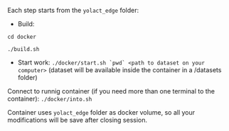 Each step starts from the `yolact_edge` folder:
- Build:

`cd docker`

`./build.sh`
- Start work:
``./docker/start.sh `pwd` <path to dataset on your computer>`` (dataset will be available inside the container in a /datasets folder)


Connect to runnig container (if you need more than one terminal to the container):
`./docker/into.sh`

Container uses `yolact_edge` folder as docker volume, so all your modifications will be save after closing session.
